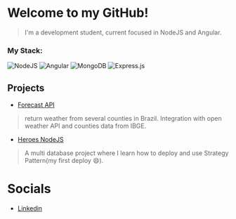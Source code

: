 # Welcome to my GitHub!
>I'm a development student, current focused in NodeJS and Angular.

### My Stack:
 ![NodeJS](https://img.shields.io/badge/node.js-6DA55F?style=for-the-badge&logo=node.js&logoColor=white)
 ![Angular](https://img.shields.io/badge/angular-%23DD0031.svg?style=for-the-badge&logo=angular&logoColor=white)
 ![MongoDB](https://img.shields.io/badge/MongoDB-%234ea94b.svg?style=for-the-badge&logo=mongodb&logoColor=white)
 ![Express.js](https://img.shields.io/badge/express.js-%23404d59.svg?style=for-the-badge&logo=express&logoColor=%2361DAFB)

## Projects

+ [Forecast API](https://forecast-br.herokuapp.com/doc/) 
> return weather from  several counties in Brazil. Integration with open weather API and counties data from IBGE.
+ [Heroes NodeJS](https://heroesnodejs.herokuapp.com/documentation) 
> A multi database project where I learn how to deploy and use Strategy Pattern(my first deploy 😄).

# Socials
+ [Linkedin](https://www.linkedin.com/in/lucas-aster-803b81149/)
